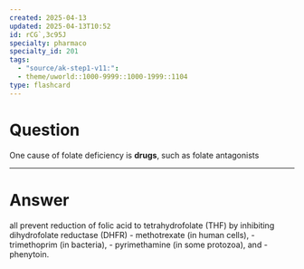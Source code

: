 ```yaml
---
created: 2025-04-13
updated: 2025-04-13T10:52
id: rCG`,3c95J
specialty: pharmaco
specialty_id: 201
tags:
  - "source/ak-step1-v11:": 
  - theme/uworld::1000-9999::1000-1999::1104
type: flashcard
---
```


# Question
One cause of folate deficiency is **drugs**, such as folate antagonists

---

# Answer
all prevent reduction of folic acid to tetrahydrofolate (THF) by inhibiting dihydrofolate reductase (DHFR) - methotrexate (in human cells),  - trimethoprim (in bacteria),  - pyrimethamine (in some protozoa), and  - phenytoin.